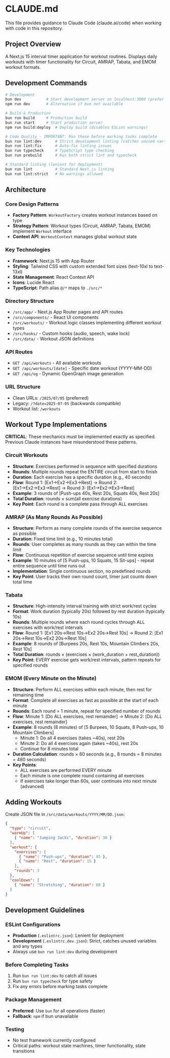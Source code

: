# CLAUDE.md

This file provides guidance to Claude Code (claude.ai/code) when working with code in this repository.

## Project Overview

A Next.js 15 interval timer application for workout routines. Displays daily workouts with timer functionality for Circuit, AMRAP, Tabata, and EMOM workout formats.

## Development Commands

```bash
# Development
bun dev           # Start development server on localhost:3000 (prefer bun over npm)
npm run dev       # Alternative if bun not available

# Build & Production
bun run build     # Production build
bun run start     # Start production server
npm run build:deploy  # Deploy build (disables ESLint warnings)

# Code Quality - IMPORTANT: Run these before marking tasks complete
bun run lint:dev      # Strict development linting (catches unused vars)
bun run lint:fix      # Auto-fix linting issues
bun run typecheck     # TypeScript type checking
bun run prebuild      # Run both strict lint and typecheck

# Standard linting (lenient for deployment)
bun run lint          # Standard Next.js linting
bun run lint:strict   # No warnings allowed
```

## Architecture

### Core Design Patterns
- **Factory Pattern**: `WorkoutFactory` creates workout instances based on type
- **Strategy Pattern**: Workout types (Circuit, AMRAP, Tabata, EMOM) implement `Workout` interface
- **Context API**: `WorkoutContext` manages global workout state

### Key Technologies
- **Framework**: Next.js 15 with App Router
- **Styling**: Tailwind CSS with custom extended font sizes (text-10xl to text-13xl)
- **State Management**: React Context API
- **Icons**: Lucide React
- **TypeScript**: Path alias `@/*` maps to `./src/*`

### Directory Structure
- `/src/app/` - Next.js App Router pages and API routes
- `/src/components/` - React UI components
- `/src/workouts/` - Workout logic classes implementing different workout types
- `/src/hooks/` - Custom hooks (audio, speech, wake lock)
- `/src/data/` - Workout JSON definitions

### API Routes
- `GET /api/workouts` - All available workouts
- `GET /api/workouts/[date]` - Specific date workout (YYYY-MM-DD)
- `GET /api/og` - Dynamic OpenGraph image generation

### URL Structure
- Clean URLs: `/2025/07/05` (preferred)
- Legacy: `/?date=2025-07-05` (backwards compatible)
- Workout list: `/workouts`

## Workout Type Implementations

**CRITICAL**: These mechanics must be implemented exactly as specified. Previous Claude instances have misunderstood these patterns.

### Circuit Workouts
- **Structure**: Exercises performed in sequence with specified durations
- **Rounds**: Multiple rounds repeat the ENTIRE circuit from start to finish
- **Duration**: Each exercise has a specific duration (e.g., 40 seconds)
- **Flow**: Round 1: [Ex1→Ex2→Ex3→Rest] → Round 2: [Ex1→Ex2→Ex3→Rest] → Round 3: [Ex1→Ex2→Ex3→Rest]
- **Example**: 3 rounds of [Push-ups 40s, Rest 20s, Squats 40s, Rest 20s]
- **Total Duration**: rounds × sum(all exercise durations)
- **Key Point**: Each round is a complete pass through ALL exercises

### AMRAP (As Many Rounds As Possible)
- **Structure**: Perform as many complete rounds of the exercise sequence as possible
- **Duration**: Fixed time limit (e.g., 10 minutes total)
- **Rounds**: User completes as many rounds as they can within the time limit
- **Flow**: Continuous repetition of exercise sequence until time expires
- **Example**: 10 minutes of [5 Push-ups, 10 Squats, 15 Sit-ups] - repeat entire sequence until time runs out
- **Implementation**: Single continuous section, no predefined rounds
- **Key Point**: User tracks their own round count, timer just counts down total time

### Tabata
- **Structure**: High-intensity interval training with strict work/rest cycles
- **Format**: Work duration (typically 20s) followed by rest duration (typically 10s)
- **Rounds**: Multiple rounds where each round cycles through ALL exercises with work/rest intervals
- **Flow**: Round 1: [Ex1 20s→Rest 10s→Ex2 20s→Rest 10s] → Round 2: [Ex1 20s→Rest 10s→Ex2 20s→Rest 10s]
- **Example**: 8 rounds of [Burpees 20s, Rest 10s, Mountain Climbers 20s, Rest 10s]
- **Total Duration**: rounds × (exercises × (work_duration + rest_duration))
- **Key Point**: EVERY exercise gets work/rest intervals, pattern repeats for specified rounds

### EMOM (Every Minute on the Minute)
- **Structure**: Perform ALL exercises within each minute, then rest for remaining time
- **Format**: Complete all exercises as fast as possible at the start of each minute
- **Rounds**: Each round = 1 minute, repeat for specified number of rounds
- **Flow**: Minute 1: [Do ALL exercises, rest remainder] → Minute 2: [Do ALL exercises, rest remainder]
- **Example**: 8 rounds (8 minutes) of [5 Burpees, 10 Squats, 8 Push-ups, 10 Mountain Climbers]
  - Minute 1: Do all 4 exercises (takes ~40s), rest 20s
  - Minute 2: Do all 4 exercises again (takes ~40s), rest 20s
  - Continue for 8 minutes total
- **Duration Calculation**: rounds × 60 seconds (e.g., 8 rounds = 8 minutes = 480 seconds)
- **Key Points**: 
  - ALL exercises are performed EVERY minute
  - Each minute is one complete round containing all exercises
  - If exercises take longer than 60s, user continues into next minute (advanced)

## Adding Workouts

Create JSON file in `/src/data/workouts/YYYY/MM/DD.json`:

```json
{
  "type": "circuit",
  "warmUp": [
    { "name": "Jumping Jacks", "duration": 30 }
  ],
  "workout": {
    "exercises": [
      { "name": "Push-ups", "duration": 45 },
      { "name": "Rest", "duration": 15 }
    ],
    "rounds": 3
  },
  "coolDown": [
    { "name": "Stretching", "duration": 60 }
  ]
}
```

## Development Guidelines

### ESLint Configurations
- **Production** (`.eslintrc.json`): Lenient for deployment
- **Development** (`.eslintrc.dev.json`): Strict, catches unused variables and any types
- Always use `bun run lint:dev` during development

### Before Completing Tasks
1. Run `bun run lint:dev` to catch all issues
2. Run `bun run typecheck` for type safety
3. Fix any errors before marking tasks complete

### Package Management
- **Preferred**: Use `bun` for all operations (faster)
- **Fallback**: `npm` if bun unavailable

### Testing
- No test framework currently configured
- Critical paths: workout state machines, timer functionality, state transitions
